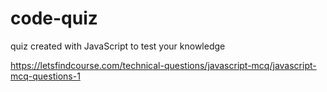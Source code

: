 # code-quiz
quiz created with JavaScript to test your knowledge


https://letsfindcourse.com/technical-questions/javascript-mcq/javascript-mcq-questions-1